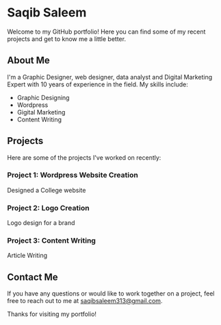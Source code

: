 # Saqib Saleem

Welcome to my GitHub portfolio! Here you can find some of my recent projects and get to know me a little better.

## About Me

I'm a Graphic Designer, web designer, data analyst and Digital Marketing Expert with 10 years of experience in the field. My skills include:

- Graphic Designing
- Wordpress
- Gigital Marketing
- Content Writing

## Projects

Here are some of the projects I've worked on recently:

### Project 1: Wordpress Website Creation

Designed a College website

### Project 2: Logo Creation

Logo design for a brand

### Project 3: Content Writing

Article Writing

## Contact Me

If you have any questions or would like to work together on a project, feel free to reach out to me at saqibsaleem313@gmail.com.

Thanks for visiting my portfolio!
